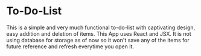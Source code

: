 # To-Do-List
This is a simple and very much functional to-do-list with captivating design, easy addition and deletion of items.
This App uses React and JSX.
It is not using database for storage as of now so it won't save any of the items for future reference and refresh everytime you open it.
